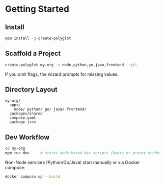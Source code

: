 # Getting Started

## Install
```bash
npm install -g create-polyglot
```

## Scaffold a Project
```bash
create-polyglot my-org -s node,python,go,java,frontend --git
```
If you omit flags, the wizard prompts for missing values.

## Directory Layout
```
my-org/
  apps/
    node/ python/ go/ java/ frontend/
  packages/shared
  compose.yaml
  package.json
```

## Dev Workflow
```bash
cd my-org
npm run dev     # starts Node-based dev scripts (basic or preset orchestration)
```
Non-Node services (Python/Go/Java) start manually or via Docker compose:
```bash
docker compose up --build
```
